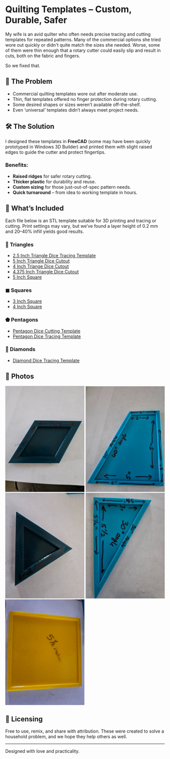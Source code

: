 # Quilting Templates – Custom, Durable, Safer

My wife is an avid quilter who often needs precise tracing and cutting templates for repeated patterns. Many of the commercial options she tried wore out quickly or didn't quite match the sizes she needed. Worse, some of them were thin enough that a rotary cutter could easily slip and result in cuts, both on the fabric and fingers.

So we fixed that.

## 🧵 The Problem
- Commercial quilting templates wore out after moderate use.
- Thin, flat templates offered no finger protection during rotary cutting.
- Some desired shapes or sizes weren’t available off-the-shelf.
- Even ‘universal’ templates didn’t always meet project needs.

## 🛠 The Solution
I designed these templates in **FreeCAD** (some may have been quickly prototyped in Windows 3D Builder) and printed them with slight raised edges to guide the cutter and protect fingertips.

### Benefits:
- **Raised ridges** for safer rotary cutting.
- **Thicker plastic** for durability and reuse.
- **Custom sizing** for those just-out-of-spec pattern needs.
- **Quick turnaround** – from idea to working template in hours.

## 📁 What’s Included

Each file below is an STL template suitable for 3D printing and tracing or cutting. Print settings may vary, but we’ve found a layer height of 0.2 mm and 20–40% infill yields good results.

### 🔷 Triangles  
- [2.5 Inch Triangle Dice Tracing Template](meshes/2.5inTriangleDiceTracingTemplateCutout.stl)  
- [5 Inch Triangle Dice Cutout](meshes/5inTriangleDiceTemplateCutout.stl)  
- [4 Inch Triange Dice Cutout](meshes/4inTriangleDiceTracingTemplateCutout.stl)  
- [4.375 Inch Triangle Dice Cutout](meshes/4.375inTriangleDiceTemplateCutout.stl)  
- [5 Inch Square](meshes/5inTriangleDiceTemplateCutout.stl)  

### ◼ Squares
- [3 Inch Square](meshes/3inSquareTemplateCutout.stl)  
- [4 Inch Square](meshes/4inSquareTemplateCutout.stl)  

### ⬟ Pentagons
- [Pentagon Dice Cutting Template](meshes/PentagonDiceTemplateCutout.stl)  
- [Pentagon Dice Tracing Template](meshes/PentagonDiceTracingTemplateCutout.stl)  

### 💠 Diamonds
- [Diamond Dice Tracing Template](meshes/DiamondDiceTracingTemplateCutout.stl)  

## 📸 Photos
![diamond](images/20250715_144902.jpg)
![rhombus](images/20250715_144855.jpg)
![eq triangle](images/20250715_144934.jpg)
![is triangle](images/20250715_144929.jpg)
![square](images/20250715_144943.jpg)


## 🤝 Licensing
Free to use, remix, and share with attribution. These were created to solve a household problem, and we hope they help others as well.

---

Designed with love and practicality.
